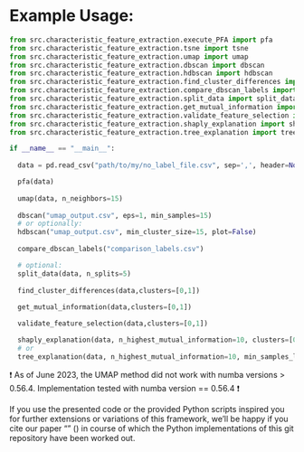 # Example Usage:
```Python
from src.characteristic_feature_extraction.execute_PFA import pfa
from src.characteristic_feature_extraction.tsne import tsne
from src.characteristic_feature_extraction.umap import umap
from src.characteristic_feature_extraction.dbscan import dbscan
from src.characteristic_feature_extraction.hdbscan import hdbscan
from src.characteristic_feature_extraction.find_cluster_differences import find_cluster_differences
from src.characteristic_feature_extraction.compare_dbscan_labels import compare_dbscan_labels
from src.characteristic_feature_extraction.split_data import split_data
from src.characteristic_feature_extraction.get_mutual_information import get_mutual_information
from src.characteristic_feature_extraction.validate_feature_selection import validate_feature_selection
from src.characteristic_feature_extraction.shaply_explanation import shaply_explanation
from src.characteristic_feature_extraction.tree_explanation import tree_explanation

if __name__ == "__main__":
  
  data = pd.read_csv("path/to/my/no_label_file.csv", sep=',', header=None)

  pfa(data)
  
  umap(data, n_neighbors=15)
  
  dbscan("umap_output.csv", eps=1, min_samples=15)
  # or optionally:
  hdbscan("umap_output.csv", min_cluster_size=15, plot=False)
  
  compare_dbscan_labels("comparison_labels.csv")

  # optional:
  split_data(data, n_splits=5)
  
  find_cluster_differences(data,clusters=[0,1])
  
  get_mutual_information(data,clusters=[0,1])

  validate_feature_selection(data,clusters=[0,1])

  shaply_explanation(data, n_highest_mutual_information=10, clusters=[0,1])
  # or
  tree_explanation(data, n_highest_mutual_information=10, min_samples_leaf=50, clusters=[0,1])

```


:exclamation: As of June 2023, the UMAP method did not work with numba versions > 0.56.4. Implementation tested with numba version == 0.56.4 :exclamation:

If you use the presented code or the provided Python scripts inspired you for further extensions or variations of this framework, we’ll be happy if you cite our paper “” () in course of which the Python implementations of this git repository have been worked out.
